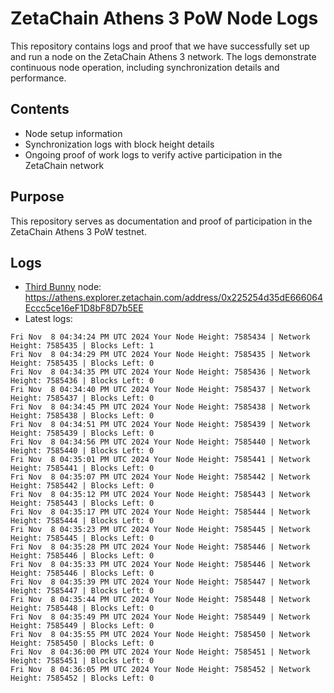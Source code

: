 # ZetaChain Athens 3 PoW Node Logs
This repository contains logs and proof that we have successfully set up and run a node on the ZetaChain Athens 3 network. The logs demonstrate continuous node operation, including synchronization details and performance.

## Contents
- Node setup information
- Synchronization logs with block height details
- Ongoing proof of work logs to verify active participation in the ZetaChain network

## Purpose
This repository serves as documentation and proof of participation in the ZetaChain Athens 3 PoW testnet.

## Logs

- [Third Bunny](https://thirdbunny.xyz/) node: https://athens.explorer.zetachain.com/address/0x225254d35dE666064Eccc5ce16eF1D8bF8D7b5EE
- Latest logs:
```
Fri Nov  8 04:34:24 PM UTC 2024 Your Node Height: 7585434 | Network Height: 7585435 | Blocks Left: 1
Fri Nov  8 04:34:29 PM UTC 2024 Your Node Height: 7585435 | Network Height: 7585435 | Blocks Left: 0
Fri Nov  8 04:34:35 PM UTC 2024 Your Node Height: 7585436 | Network Height: 7585436 | Blocks Left: 0
Fri Nov  8 04:34:40 PM UTC 2024 Your Node Height: 7585437 | Network Height: 7585437 | Blocks Left: 0
Fri Nov  8 04:34:45 PM UTC 2024 Your Node Height: 7585438 | Network Height: 7585438 | Blocks Left: 0
Fri Nov  8 04:34:51 PM UTC 2024 Your Node Height: 7585439 | Network Height: 7585439 | Blocks Left: 0
Fri Nov  8 04:34:56 PM UTC 2024 Your Node Height: 7585440 | Network Height: 7585440 | Blocks Left: 0
Fri Nov  8 04:35:01 PM UTC 2024 Your Node Height: 7585441 | Network Height: 7585441 | Blocks Left: 0
Fri Nov  8 04:35:07 PM UTC 2024 Your Node Height: 7585442 | Network Height: 7585442 | Blocks Left: 0
Fri Nov  8 04:35:12 PM UTC 2024 Your Node Height: 7585443 | Network Height: 7585443 | Blocks Left: 0
Fri Nov  8 04:35:17 PM UTC 2024 Your Node Height: 7585444 | Network Height: 7585444 | Blocks Left: 0
Fri Nov  8 04:35:23 PM UTC 2024 Your Node Height: 7585445 | Network Height: 7585445 | Blocks Left: 0
Fri Nov  8 04:35:28 PM UTC 2024 Your Node Height: 7585446 | Network Height: 7585446 | Blocks Left: 0
Fri Nov  8 04:35:33 PM UTC 2024 Your Node Height: 7585446 | Network Height: 7585446 | Blocks Left: 0
Fri Nov  8 04:35:39 PM UTC 2024 Your Node Height: 7585447 | Network Height: 7585447 | Blocks Left: 0
Fri Nov  8 04:35:44 PM UTC 2024 Your Node Height: 7585448 | Network Height: 7585448 | Blocks Left: 0
Fri Nov  8 04:35:49 PM UTC 2024 Your Node Height: 7585449 | Network Height: 7585449 | Blocks Left: 0
Fri Nov  8 04:35:55 PM UTC 2024 Your Node Height: 7585450 | Network Height: 7585450 | Blocks Left: 0
Fri Nov  8 04:36:00 PM UTC 2024 Your Node Height: 7585451 | Network Height: 7585451 | Blocks Left: 0
Fri Nov  8 04:36:05 PM UTC 2024 Your Node Height: 7585452 | Network Height: 7585452 | Blocks Left: 0
```
